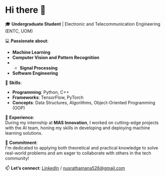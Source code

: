 # Hi there 👋  

🎓 **Undergraduate Student** | Electronic and Telecommunication Engineering (ENTC, UOM)  

💻 **Passionate about**:  
- **Machine Learning**  
- **Computer Vision and Pattern Recognition**
- - **Signal Processing**  
- **Software Engineering**  

🔧 **Skills**:  
- **Programming**: Python, C++  
- **Frameworks**: TensorFlow, PyTorch  
- **Concepts**: Data Structures, Algorithms, Object-Oriented Programming (OOP)  

🌟 **Experience**:  
During my internship at **MAS Innovation**, I worked on cutting-edge projects with the AI team, honing my skills in developing and deploying machine learning solutions.  

🚀 **Commitment**:  
I'm dedicated to applying both theoretical and practical knowledge to solve real-world problems and am eager to collaborate with others in the tech community!  

📫 **Let’s connect**: [LinkedIn](https://www.linkedin.com/in/nusrath-amana/) / nusrathamana526@gmail.com  
